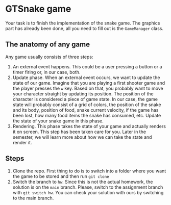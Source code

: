 # GTSnake game
Your task is to finish the implementation of the snake game. The graphics part has already been done, all you need to fill out is the `GameManager` class.

## The anatomy of any game
Any game usually consists of three steps: 
1. An external event happens. This could be a user pressing a button or a timer firing or, in our case, both.
2. Update phase. When an external event occurs, we want to update the state of our game. Imagine that you are playing a first shooter game and the player 
presses the `w` key. Based on that, you probably want to move your character straight by updating its position. The position of the character is considered
a piece of game state. In our case, the game state will probably consist of a grid of colors, the position of the snake and its body, position of food, 
snake current velocity, if the game has been lost, how many food items the snake has consumed, etc. Update the state of your snake game in this phase.
3. Rendering. This phase takes the state of your game and actually renders it on screen. This step has been taken care for you. Later in the semester, 
we will learn more about how we can take the state and render it.

## Steps
1. Clone the repo. First thing to do is to switch into a folder where you want the game to be stored and then run `git clone `
2. Switch the branch to `hw`. Since this is not the actual homework, the solution is on the `main` branch. Please, switch to the assignment branch with
`git switch hw`.
You can check your solution with ours by switching to the main branch. 
